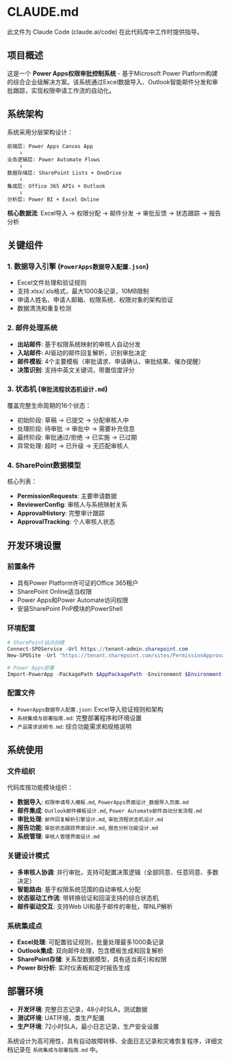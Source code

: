# CLAUDE.md

此文件为 Claude Code (claude.ai/code) 在此代码库中工作时提供指导。

## 项目概述

这是一个 **Power Apps权限审批控制系统** - 基于Microsoft Power Platform构建的综合企业级解决方案。该系统通过Excel数据导入、Outlook智能邮件分发和审批跟踪，实现权限申请工作流的自动化。

## 系统架构

系统采用分层架构设计：

```
前端层: Power Apps Canvas App
    ↓
业务逻辑层: Power Automate Flows  
    ↓
数据存储层: SharePoint Lists + OneDrive
    ↓
集成层: Office 365 APIs + Outlook
    ↓
分析层: Power BI + Excel Online
```

**核心数据流**: Excel导入 → 权限分配 → 邮件分发 → 审批反馈 → 状态跟踪 → 报告分析

## 关键组件

### 1. 数据导入引擎 (`PowerApps数据导入配置.json`)
- Excel文件处理和验证规则
- 支持.xlsx/.xls格式，最大1000条记录，10MB限制
- 申请人姓名、申请人邮箱、权限系统、权限对象的架构验证
- 数据清洗和重复检测

### 2. 邮件处理系统
- **出站邮件**: 基于权限系统映射的审核人自动分发
- **入站邮件**: AI驱动的邮件回复解析，识别审批决定
- **邮件模板**: 4个主要模板（审批请求、申请确认、审批结果、催办提醒）
- **决策识别**: 支持中英文关键词，带置信度评分

### 3. 状态机 (`审批流程状态机设计.md`)
覆盖完整生命周期的16个状态：
- 初始阶段: 草稿 → 已提交 → 分配审核人中
- 处理阶段: 待审批 → 审批中 → 需要补充信息
- 最终阶段: 审批通过/拒绝 → 已实施 → 已过期
- 异常处理: 超时 → 已升级 → 无匹配审核人

### 4. SharePoint数据模型
核心列表：
- **PermissionRequests**: 主要申请数据
- **ReviewerConfig**: 审核人与系统映射关系
- **ApprovalHistory**: 完整审计跟踪
- **ApprovalTracking**: 个人审核人状态

## 开发环境设置

### 前置条件
- 具有Power Platform许可证的Office 365租户
- SharePoint Online适当权限
- Power Apps和Power Automate访问权限
- 安装SharePoint PnP模块的PowerShell

### 环境配置
```powershell
# SharePoint站点创建
Connect-SPOService -Url https://tenant-admin.sharepoint.com
New-SPOSite -Url "https://tenant.sharepoint.com/sites/PermissionApproval" -Title "权限审批控制系统"

# Power Apps部署
Import-PowerApp -PackagePath $AppPackagePath -Environment $Environment
```

### 配置文件
- `PowerApps数据导入配置.json`: Excel导入验证规则和架构
- `系统集成与部署指南.md`: 完整部署程序和环境设置
- `产品需求说明书.md`: 综合功能需求和规格说明

## 系统使用

### 文件组织
代码库按功能模块组织：
- **数据导入**: `权限申请导入模板.md`, `PowerApps界面设计_数据导入页面.md`
- **邮件集成**: `Outlook邮件模板设计.md`, `Power Automate邮件自动分发流程.md` 
- **审批处理**: `邮件回复解析引擎设计.md`, `审批流程状态机设计.md`
- **报告功能**: `审批状态跟踪界面设计.md`, `报告分析功能设计.md`
- **系统管理**: `审核人管理界面设计.md`

### 关键设计模式
- **多审核人协调**: 并行审批，支持可配置决策逻辑（全部同意、任意同意、多数决定）
- **智能路由**: 基于权限系统范围的自动审核人分配
- **状态驱动工作流**: 带转换验证和回滚支持的综合状态机
- **邮件驱动交互**: 支持Web UI和基于邮件的审批，带NLP解析

### 系统集成点
- **Excel处理**: 可配置验证规则，批量处理最多1000条记录
- **Outlook集成**: 双向邮件处理，包含模板生成和回复解析
- **SharePoint存储**: 关系型数据模型，具有适当索引和权限
- **Power BI分析**: 实时仪表板和定时报告生成

## 部署环境
- **开发环境**: 完整日志记录，48小时SLA，测试数据
- **测试环境**: UAT环境，类生产配置
- **生产环境**: 72小时SLA，最小日志记录，生产安全设置

系统设计为高可用性，具有自动故障转移、全面日志记录和灾难恢复程序，详细文档记录在 `系统集成与部署指南.md` 中。